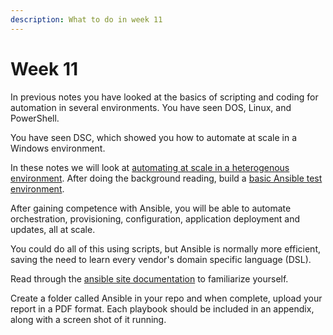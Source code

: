 ```yaml
---
description: What to do in week 11
---
```


# Week 11

In previous notes you have looked at the basics of scripting and coding for automation in several environments. You have seen DOS, Linux, and PowerShell.&#x20;

You have seen DSC, which showed you how to automate at scale in a Windows environment.

In these notes we will look at [automating at scale in a heterogenous environment](https://johnoraw-education.gitbook.io/iac/automation). After doing the background reading, build a [basic Ansible test environment](https://johnoraw-education.gitbook.io/iac/ansible).&#x20;

After gaining competence with Ansible, you will be able to automate orchestration, provisioning, configuration, application deployment and updates, all at scale.&#x20;

You could do all of this using scripts, but Ansible is normally more efficient, saving the need to learn every vendor's domain specific language (DSL).

Read through the [ansible site documentation](https://www.ansible.com/) to familiarize yourself.&#x20;

Create a folder called Ansible in your repo and when complete, upload your report in a PDF format. Each playbook should be included in an appendix, along with a screen shot of it running.
